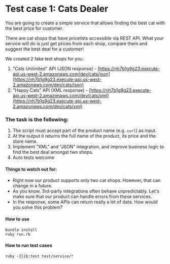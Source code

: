 Test case 1: Cats Dealer
==================

You are going to create a simple service that allows finding the best cat with the best price for customer.

There are cat shops that have pricelists accessible via REST API. What your service will do is just get prices from each shop, compare them and suggest the best deal for a customer!

We created 2 fake test shops for you.
1. "Cats Unlimited" API (JSON response) - [https://nh7b1g9g23.execute-api.us-west-2.amazonaws.com/dev/cats/json](https://nh7b1g9g23.execute-api.us-west-2.amazonaws.com/dev/cats/json)
2. "Happy Cats" API (XML response) - [https://nh7b1g9g23.execute-api.us-west-2.amazonaws.com/dev/cats/xml](https://nh7b1g9g23.execute-api.us-west-2.amazonaws.com/dev/cats/xml)


### The task is the following:
1. The script must accept part of the product name (e.g. `curl`) as input.
2. At the output it returns the full name of the product, its price and the store name.
3. Implement "XML" and "JSON" integration, and improve business logic to find the best deal amongst two shops.
4. Auto tests welcome


#### Things to watch out for:
* Right now our product supports only two cat shops. However, that can change in a future.
* As you know, 3rd-party integrations often behave unpredictably. Let's make sure that our product can handle errors from these services.
* In the response, some APIs can return really a lot of data. How would you solve this problem?

#### How to use
```
bundle install
ruby run.rb
```

#### How to run test cases
```
ruby -Ilib:test test/service/*
```
